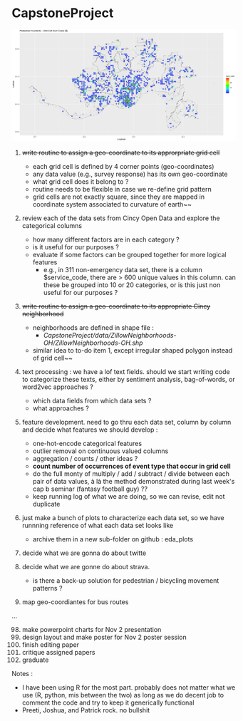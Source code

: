 # CapstoneProject

![Crash Costs by Grid Cell](./plots/pedestrianCrashCostMapped2GridCell.png)


1. ~~write routine to assign a geo-coordinate to its approrpriate grid cell~~
	- each grid cell is defined by 4 corner points (geo-coordinates)
	- any data value (e.g., survey response) has its own geo-coordinate
	- what grid cell does it belong to ?
	- routine needs to be flexible in case we re-define grid pattern
	- grid cells are not exactly square, since they are mapped in coordinate system associated to curvature of earth~~

2. review each of the data sets from Cincy Open Data and explore the categorical columns
	- how many different factors are in each category ?
	- is it useful for our purposes ?
	- evaluate if some factors can be grouped together for more logical features
		* e.g., in 311 non-emergency data set, there is a column $service_code, there are > 600 unique values in this column. can these be grouped into 10 or 20 categories, or is this just non useful for our purposes ?

3. ~~write routine to assign a geo-coordinate to its appropriate Cincy neighborhood~~
	- neighborhoods are defined in shape file  :
		* _CapstoneProject/data/ZillowNeighborhoods-OH/ZillowNeighborhoods-OH.shp_
	- similar idea to to-do item 1, except irregular shaped polygon instead of grid cell~~

4. text processing : we have a lof text fields. should we start writing code to categorize these texts, either by sentiment analysis, bag-of-words, or word2vec approaches ?
	- which data fields from which data sets ?
	- what approaches ?

5. feature development. need to go thru each data set, column by column and decide what features we should develop :
	- one-hot-encode categorical features
	- outlier removal on continuous valued columns
	- aggregation / counts / other ideas ?
	- __count number of occurrences of event type that occur in grid cell__
	- do the full monty of multiply / add / subtract / divide between each pair of data values, à là the method demonstrated during last week's cap b seminar (fantasy football guy) ??
	- keep running log of what we are doing, so we can revise, edit not duplicate

6. just make a bunch of plots to characterize each data set, so we have runnning reference of what each data set looks like
	- archive them in a new sub-folder on github : eda_plots

7. decide what we are gonna do about twitte

8. decide what we are gonne do about strava.
	- is there a back-up solution for pedestrian / bicycling movement patterns ?

9. map geo-coordiantes for bus routes 

...

98. make powerpoint charts for Nov 2 presentation
99. design layout and make poster for Nov 2 poster session
100. finish editing paper
101. critique assigned papers
102. graduate 

Notes :

- I have been using R for the most part. probably does not matter what we use (R, python, mis between the two) as long as we do decent job to comment the code and try to keep it generically functional
-  Preeti, Joshua, and Patrick rock. no bullshit
